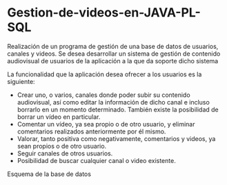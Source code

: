 # Gestion-de-videos-en-JAVA-PL-SQL
Realización de un programa de gestión de una base de datos de usuarios, canales y videos. Se desea desarrollar un sistema de gestión de contenido audiovisual de usuarios de la aplicación a la que da soporte dicho sistema

La funcionalidad que la aplicación desea ofrecer a los usuarios es la siguiente:
- Crear uno, o varios, canales donde poder subir su contenido audiovisual, así como
editar la información de dicho canal e incluso borrarlo en un momento determinado.
También existe la posibilidad de borrar un vídeo en particular.
- Comentar un vídeo, ya sea propio o de otro usuario, y eliminar comentarios realizados
anteriormente por él mismo.
- Valorar, tanto positiva como negativamente, comentarios y videos, ya sean propios o de
otro usuario.
- Seguir canales de otros usuarios.
- Posibilidad de buscar cualquier canal o video existente.

Esquema de la base de datos 
